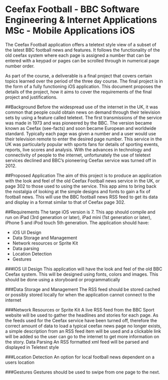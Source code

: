 # Ceefax Football  - BBC Software Engineering & Internet Applications MSc - Mobile Applications iOS
The Ceefax Football application offers a teletext style view of a subset of the latest BBC football news and features.  It follows the functionality of the old ceefax system where each page is assigned a number that can be entered with a keypad or pages can be scrolled through in numerical page number order.

As part of the course, a deliverable is a final project that covers certain topics learned over the period of the three day course.  The final project is in the form of a fully functioning iOS application.  This document proposes the details of the project, how it aims to cover the requirements of the final project and justifications.

##Background
Before the widespread use of the internet in the UK, it was common that people could obtain news on demand through their television sets by using a feature called teletext.  The first transmissions of the service was made in 1973 and was pioneered by the BBC.  The version became known as Ceefax (see-facts) and soon became European and worldwide standard.  Typically each page was given a number and a user would use their television remote to enter the desired page number.  This service in the UK was particularly popular with sports fans for details of sporting events, reports, live scores and analysis.  With the advances in technology and connectivity of people to the internet, unfortunately the use of teletext services declined and BBC’s pioneering Ceefax service was turned off in 2012.

##Proposed Application
The aim of this project is to produce an application with the look and feel of the old Ceefax Football news service in the UK, or page 302 to those used to using the service.  This app aims to bring back the nostalgia of looking at the simple designs and fonts to gain a fix of football news.  This will use the BBC football news RSS feed to get its data and display in a format similar to that of Ceefax page 302.

##Requirements
The targe iOS version is 7.  This app should compile and run on iPad (3rd generation or later), iPad mini (1st generation or later), iPhone 5 and iPod touch 5th generation.
The application should have:
 * iOS UI Design
 * Data Storage and Management
 * Network resources or Sprite Kit
 * Data parsing
 * Location Detection
 * Gestures


###IOS UI Design
This application will have the look and feel of the old BBC Ceefax system. This will be designed using fonts, colors and images.  This should be done using a storyboard or programmatically

###Data Storage and Management
The RSS feed should be stored cached or possibly stored locally for when the application cannot connect to the internet

###Network Resources or Sprite Kit
A live RSS feed from the BBC Sport website will be used to gather the headlines and stories for each page.  As the feeds used for the Ceefax service have been turned off, therefore the correct amount of data to load a typical ceefax news page no longer exists, a simple description from an RSS feed item will be used and a clickable link will be added so the user can go to the internet to get more information on the story.
Data Parsing
An RSS formatted xml feed will be parsed and displayed in Teletext style

###Location Detection
An option for local football news dependent on a users location

###Gestures
Gestures should be used to swipe from one page to the next.

